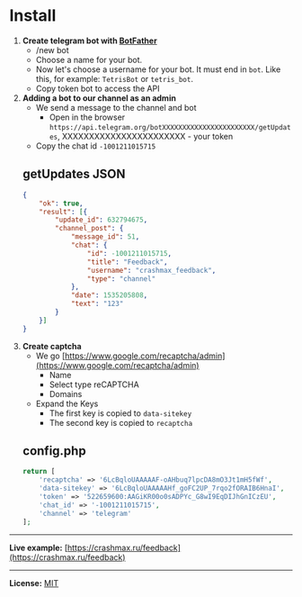 # Install
1. **Create telegram bot with [BotFather](https://t.me/BotFather)**
    - /new bot
    - Choose a name for your bot.
    - Now let's choose a username for your bot. It must end in `bot`. Like this, for example: `TetrisBot` or `tetris_bot`.
    - Copy token bot to access the API
2. **Adding a bot to our channel as an admin**
    - We send a message to the channel and bot
        - Open in the browser `https://api.telegram.org/botXXXXXXXXXXXXXXXXXXXXXXX/getUpdates`, XXXXXXXXXXXXXXXXXXXXXXX - your token
    - Copy the chat id `-1001211015715`
    ## getUpdates JSON
    ```JSON
    {
        "ok": true,
        "result": [{
            "update_id": 632794675,
            "channel_post": {
                "message_id": 51,
                "chat": {
                    "id": -1001211015715,
                    "title": "Feedback",
                    "username": "crashmax_feedback",
                    "type": "channel"
                },
                "date": 1535205808,
                "text": "123"
            }
        }]
    }
    ```
3. **Create captcha**
    - We go [https://www.google.com/recaptcha/admin](https://www.google.com/recaptcha/admin)
        - Name
        - Select type reCAPTCHA
        - Domains
    - Expand the Keys
        - The first key is copied to `data-sitekey`
        - The second key is copied to `recaptcha`
    ## config.php
    ```PHP
    return [
        'recaptcha' => '6LcBqloUAAAAAF-oAHbuq7lpcDA8mO3Jt1mH5fWf',
        'data-sitekey' => '6LcBqloUAAAAAHf_goFC2UP_7rqo2fORAIB6HnaI',
        'token' => '522659600:AAGiKR00o0sADPYc_G8wI9EqDIJhGnICzEU',
        'chat_id' => '-1001211015715',
        'channel' => 'telegram'
    ];
    ```

---
**Live example:** [https://crashmax.ru/feedback](https://crashmax.ru/feedback)

---
**License:** [MIT](https://github.com/crashmax-off/TelegramFeedbackForm/blob/master/LICENSE)